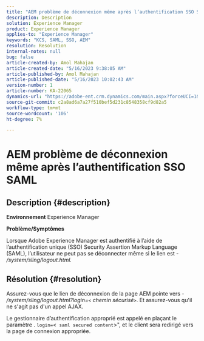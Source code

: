 ```yaml
---
title: "AEM problème de déconnexion même après l’authentification SSO SAML"
description: Description
solution: Experience Manager
product: Experience Manager
applies-to: "Experience Manager"
keywords: "KCS, SAML, SSO, AEM"
resolution: Resolution
internal-notes: null
bug: false
article-created-by: Amol Mahajan
article-created-date: "5/16/2023 9:38:05 AM"
article-published-by: Amol Mahajan
article-published-date: "5/16/2023 10:02:43 AM"
version-number: 1
article-number: KA-22065
dynamics-url: "https://adobe-ent.crm.dynamics.com/main.aspx?forceUCI=1&pagetype=entityrecord&etn=knowledgearticle&id=9b29d959-cdf3-ed11-8848-6045bd006239"
source-git-commit: c2a8ad6a7a27f510bef5d231c8548358cf9d82a5
workflow-type: tm+mt
source-wordcount: '106'
ht-degree: 7%

---
```


# AEM problème de déconnexion même après l’authentification SSO SAML

## Description {#description}

<b>Environnement</b>
Experience Manager

<b>Problème/Symptômes</b>

Lorsque Adobe Experience Manager est authentifié à l’aide de l’authentification unique (SSO) Security Assertion Markup Language (SAML), l’utilisateur ne peut pas se déconnecter même si le lien est - */system/sling/logout.html.*


## Résolution {#resolution}


Assurez-vous que le lien de déconnexion de la page AEM pointe vers - */system/sling/logout.html?login=`<` chemin sécurisé`>`*. Et assurez-vous qu&#39;il ne s&#39;agit pas d&#39;un appel AJAX.

Le gestionnaire d’authentification approprié est appelé en plaçant le paramètre . `login=`&lt;` saml secured content`>&quot;, et le client sera redirigé vers la page de connexion appropriée.
